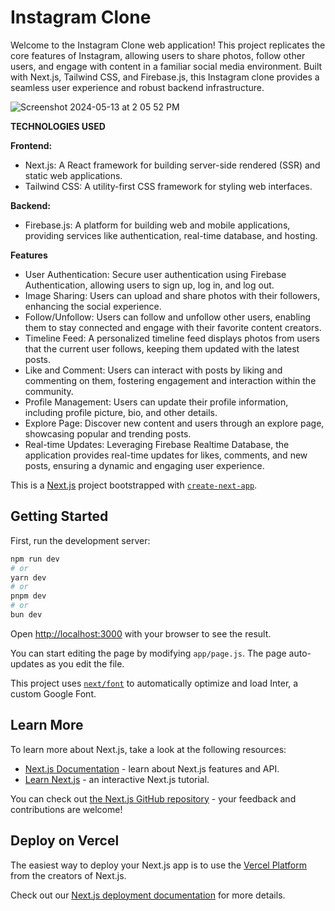# Instagram Clone

Welcome to the Instagram Clone web application! This project replicates the core features of Instagram, allowing users to share photos, follow other users, and engage with content in a familiar social media environment. Built with Next.js, Tailwind CSS, and Firebase.js, this Instagram clone provides a seamless user experience and robust backend infrastructure.

![Screenshot 2024-05-13 at 2 05 52 PM](https://github.com/TariqKichawele/insta-clone/assets/105932024/6a3466c8-0cdd-40c7-a286-e079ba621791)

**TECHNOLOGIES USED**

**Frontend:**
- Next.js: A React framework for building server-side rendered (SSR) and static web applications.
- Tailwind CSS: A utility-first CSS framework for styling web interfaces.
  
**Backend:**
- Firebase.js: A platform for building web and mobile applications, providing services like authentication, real-time database, and hosting.
  
**Features**
- User Authentication: Secure user authentication using Firebase Authentication, allowing users to sign up, log in, and log out.
- Image Sharing: Users can upload and share photos with their followers, enhancing the social experience.
- Follow/Unfollow: Users can follow and unfollow other users, enabling them to stay connected and engage with their favorite content creators.
- Timeline Feed: A personalized timeline feed displays photos from users that the current user follows, keeping them updated with the latest posts.
- Like and Comment: Users can interact with posts by liking and commenting on them, fostering engagement and interaction within the community.
- Profile Management: Users can update their profile information, including profile picture, bio, and other details.
- Explore Page: Discover new content and users through an explore page, showcasing popular and trending posts.
- Real-time Updates: Leveraging Firebase Realtime Database, the application provides real-time updates for likes, comments, and new posts, ensuring a dynamic and engaging user experience.

This is a [Next.js](https://nextjs.org/) project bootstrapped with [`create-next-app`](https://github.com/vercel/next.js/tree/canary/packages/create-next-app).

## Getting Started

First, run the development server:

```bash
npm run dev
# or
yarn dev
# or
pnpm dev
# or
bun dev
```

Open [http://localhost:3000](http://localhost:3000) with your browser to see the result.

You can start editing the page by modifying `app/page.js`. The page auto-updates as you edit the file.

This project uses [`next/font`](https://nextjs.org/docs/basic-features/font-optimization) to automatically optimize and load Inter, a custom Google Font.

## Learn More

To learn more about Next.js, take a look at the following resources:

- [Next.js Documentation](https://nextjs.org/docs) - learn about Next.js features and API.
- [Learn Next.js](https://nextjs.org/learn) - an interactive Next.js tutorial.

You can check out [the Next.js GitHub repository](https://github.com/vercel/next.js/) - your feedback and contributions are welcome!

## Deploy on Vercel

The easiest way to deploy your Next.js app is to use the [Vercel Platform](https://vercel.com/new?utm_medium=default-template&filter=next.js&utm_source=create-next-app&utm_campaign=create-next-app-readme) from the creators of Next.js.

Check out our [Next.js deployment documentation](https://nextjs.org/docs/deployment) for more details.
